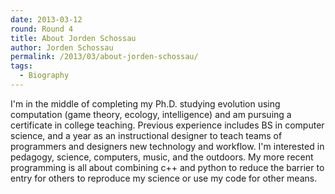 ```yaml
---
date: 2013-03-12
round: Round 4
title: About Jorden Schossau
author: Jorden Schossau
permalink: /2013/03/about-jorden-schossau/
tags:
  - Biography
---
```

I'm in the middle of completing my Ph.D. studying evolution using computation (game theory, ecology, intelligence) and am pursuing a certificate in college teaching. Previous experience includes BS in computer science, and a year as an instructional designer to teach teams of programmers and designers new technology and workflow. I'm interested in pedagogy, science, computers, music, and the outdoors. My more recent programming is all about combining c++ and python to reduce the barrier to entry for others to reproduce my science or use my code for other means.
